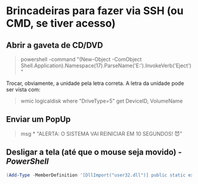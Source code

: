 # Brincadeiras para fazer via SSH (ou CMD, se tiver acesso)



## Abrir a gaveta de CD/DVD

> powershell -command "(New-Object -ComObject Shell.Application).Namespace(17).ParseName('E:').InvokeVerb('Eject')"

Trocar, obviamente, a unidade pela letra correta.
A letra da unidade pode ser vista com:

> wmic logicaldisk where "DriveType=5" get DeviceID, VolumeName


## Enviar um PopUp
 > msg * "ALERTA: O SISTEMA VAI REINICIAR EM 10 SEGUNDOS! 😈"



## Desligar a tela (até que o mouse seja movido) - *PowerShell*

```ps1
(Add-Type -MemberDefinition '[DllImport("user32.dll")] public static extern int SendMessage(int hWnd, int hMsg, int wParam, int lParam);' -Name "Win32SendMessage" -Namespace Win32Functions -PassThru)::SendMessage(0xFFFF, 0x0112, 0xF170, 2)
```

